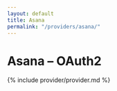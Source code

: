 ```yaml
---
layout: default
title: Asana
permalink: "/providers/asana/"
---
```

# Asana – OAuth2

{% include provider/provider.md %}
